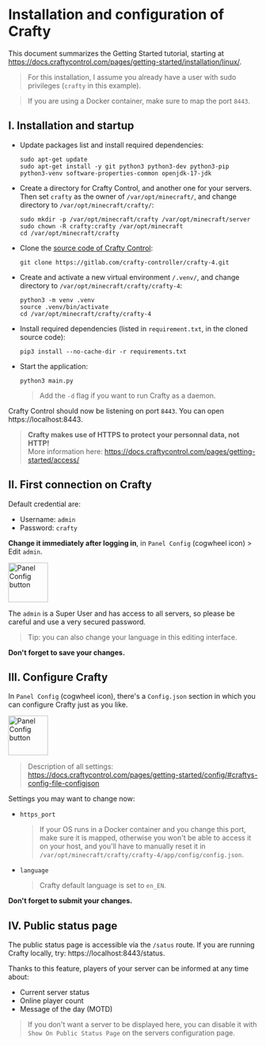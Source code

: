 # Installation and configuration of Crafty

This document summarizes the Getting Started tutorial, starting at https://docs.craftycontrol.com/pages/getting-started/installation/linux/.

> For this installation, I assume you already have a user with sudo privileges (`crafty` in this example).

> If you are using a Docker container, make sure to map the port `8443`.

## I. Installation and startup

- Update packages list and install required dependencies:
    ```shell
    sudo apt-get update
    sudo apt-get install -y git python3 python3-dev python3-pip python3-venv software-properties-common openjdk-17-jdk
    ```
    
- Create a directory for Crafty Control, and another one for your servers. Then set `crafty` as the owner of `/var/opt/minecraft/`, and change directory to `/var/opt/minecraft/crafty/`:
    ```shell
    sudo mkdir -p /var/opt/minecraft/crafty /var/opt/minecraft/server
    sudo chown -R crafty:crafty /var/opt/minecraft
    cd /var/opt/minecraft/crafty
    ```
    
- Clone the [source code of Crafty Control](https://gitlab.com/crafty-controller/crafty-4):
    ```shell
    git clone https://gitlab.com/crafty-controller/crafty-4.git
    ```
    
- Create and activate a new virtual environment `/.venv/`, and change directory to `/var/opt/minecraft/crafty/crafty-4`:
    ```shell
    python3 -m venv .venv
    source .venv/bin/activate
    cd /var/opt/minecraft/crafty/crafty-4
    ```
    
- Install required dependencies (listed in `requirement.txt`, in the cloned source code):
    ```shell
    pip3 install --no-cache-dir -r requirements.txt
    ```

- Start the application:
    ```shell
    python3 main.py
    ```
    > Add the `-d` flag if you want to run Crafty as a daemon.

Crafty Control should now be listening on port `8443`. You can open https://localhost:8443.

> **Crafty makes use of HTTPS to protect your personnal data, not HTTP!**<br/>
> More information here: https://docs.craftycontrol.com/pages/getting-started/access/


## II. First connection on Crafty

Default credential are:
- Username: `admin`
- Password: `crafty`

**Change it immediately after logging in**, in `Panel Config` (cogwheel icon) > Edit `admin`.

<img src="https://docs.craftycontrol.com/img/page-assets/user-guide/settings-pointer.png" height="80px" alt="Panel Config button">

The `admin` is a Super User and has access to all servers, so please be careful and use a very secured password.

> Tip: you can also change your language in this editing interface.

**Don't forget to save your changes.**

## III. Configure Crafty

In `Panel Config` (cogwheel icon), there's a `Config.json` section in which you can configure Crafty just as you like.

<img src="https://docs.craftycontrol.com/img/page-assets/user-guide/settings-pointer.png" height="80px" alt="Panel Config button">

> Description of all settings: https://docs.craftycontrol.com/pages/getting-started/config/#craftys-config-file-configjson

Settings you may want to change now:
- `https_port`
    > If your OS runs in a Docker container and you change this port, make sure it is mapped, otherwise you won't be able to access it on your host, and you'll have to manually reset it in `/var/opt/minecraft/crafty/crafty-4/app/config/config.json`.
- `language`
    > Crafty default language is set to `en_EN`.

**Don't forget to submit your changes.**

## IV. Public status page

The public status page is accessible via the `/satus` route. If you are running Crafty locally, try: https://localhost:8443/status.

Thanks to this feature, players of your server can be informed at any time about:
- Current server status
- Online player count
- Message of the day (MOTD)

> If you don't want a server to be displayed here, you can disable it with `Show On Public Status Page` on the servers configuration page.